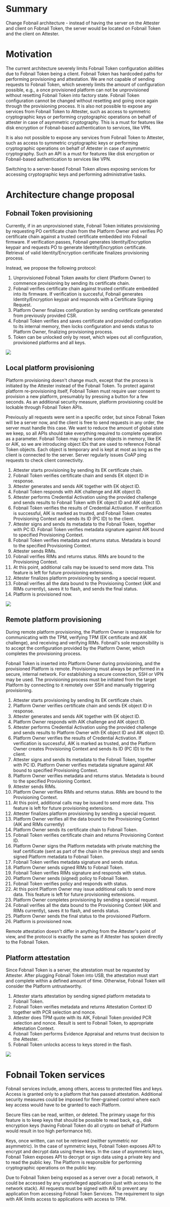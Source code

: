 # Summary

Change Fobnail architecture - instead of having the server on the Attester and
client on Fobnail Token, the server would be located on Fobnail Token and the
client on Attester.

# Motivation

The current architecture severely limits Fobnail Token configuration abilities
due to Fobnail Token being a client. Fobnail Token has hardcoded paths for
performing provisioning and attestation. We are not capable of sending requests
to Fobnail Token, which severely limits the amount of configuration possible,
e.g., a once provisioned platform can not be unprovisioned without resetting
Fobnail Token into factory state. Fobnail Token configuration cannot be changed
without resetting and going once again through the provisioning process. It is
also not possible to expose any services from Fobnail Token to Attester, such as
access to symmetric cryptographic keys or performing cryptographic operations on
behalf of attester in case of asymmetric cryptography. This is a must for
features like disk encryption or Fobnail-based authentication to services, like
VPN.

It is also not possible to expose any services from Fobnail Token to Attester,
such as access to symmetric cryptographic keys or performing cryptographic
operations on behalf of Attester in case of asymmetric cryptography. Such an API
is a must for features like disk encryption or Fobnail-based authentication to
services like VPN.

Switching to a server-based Fobnail Token allows exposing services for
accessing cryptographic keys and performing administrative tasks.

# Architecture change proposal

## Fobnail Token provisioning

Currently, if in an unprovisioned state, Fobnail Token initiates provisioning by
requesting PO certificate chain from the Platform Owner and verifies PO
certificate chain against a trusted certificate embedded into Fobnail firmware.
If verification passes, Fobnail generates Identity/Encryption keypair and
requests PO to generate Identity/Encryption certificate. Retrieval of valid
Identity/Encryption certificate finalizes provisioning process.

Instead, we propose the following protocol:
1. Unprovisioned Fobnail Token awaits for client (Platform Owner) to commence
   provisioning by sending its certificate chain.
2. Fobnail verifies certificate chain against trusted certificate embedded into
   its firmware. If verification is succesful, Fobnail generates
   Identity/Encryption keypair and responds with a Certificate Signing Request.
3. Platform Owner finalizes configuration by sending certificate generated from
   previously provided CSR.
4. Fobnail Token verifies and saves certificate and provided configuration to
   its internal memory, then locks configuration and sends status to Platform
   Owner, finalizing provisioning process.
5. Token can be unlocked only by reset, which wipes out all configuration,
   provisioned platforms and all keys.

![](img/remote-platform-provisioning.svg)

## Local platform provisioning

Platform provisioning doesn't change much, except that the process is initiated
by the Attester instead of the Fobnail Token. To protect against platform
re-provisioning itself, Fobnail Token must require user consent to provision a
new platform, presumably by pressing a button for a few seconds. As an
additional security measure, platform provisioning could be lockable through
Fobnail Token APIs.

Previously all requests were sent in a specific order, but since Fobnail Token
will be a server now, and the client is free to send requests in any order, the
server must handle this case. We want to reduce the amount of global state we
keep, so all APIs should take everything required to complete operation as a
parameter. Fobnail Token may cache some objects in memory, like EK or AIK, so we
are introducing object IDs that are used to reference Fobnail Token objects.
Each object is temporary and is kept at most as long as the client is connected
to the server. Server regularly issues CoAP ping requests to check client
connectivity.

1. Attester starts provisioning by sending its EK certificate chain.
2. Fobnail Token verifies certificate chain and sends EK object ID in response.
3. Attester generates and sends AIK together with EK object ID.
4. Fobnail Token responds with AIK challenge and AIK object ID.
5. Attester performs Credential Activation using the provided challenge and
   sends results to Fobnail Token with EK object ID and AIK object ID.
6. Fobnail Token verifies the results of Credential Activation. If verification
   is successful, AIK is marked as trusted, and Fobnail Token creates
   Provisioning Context and sends its ID (PC ID) to the client.
7. Attester signs and sends its metadata to the Fobnail Token, together with PC
   ID. Fobnail Token verifies metadata signature against AIK bound to specified
   Provisioning Context.
8. Fobnail Token verifies metadata and returns status. Metadata is bound to the
   specified Provisioning Context.
9. Attester sends RIMs.
10. Fobnail verifies RIMs and returns status. RIMs are bound to the Provisioning
    Context.
11. At this point, additional calls may be issued to send more data. This
    feature is left for future provisioning extensions.
12. Attester finalizes platform provisioning by sending a special request.
13. Fobnail verifies all the data bound to the Provisioning Context (AIK and
    RIMs currently), saves it to flash, and sends the final status.
14. Platform is provisioned now.

![](img/local-platform-provisioning.svg)

## Remote platform provisioning

During remote platform provisioning, the Platform Owner is responsible for
communicating with the TPM, verifying TPM (EK certificate and AIK challenge),
and receiving and verifying RIMs. Fobnail's sole responsibility is to accept the
configuration provided by the Platform Owner, which completes the provisioning
process.

Fobnail Token is inserted into Platform Owner during provisioning, and the
provisioned Platform is remote. Provisioning must always be performed in a
secure, internal network. For establishing a secure connection, SSH or VPN may
be used. The provisioning process must be initiated from the target Platform by
connecting to it remotely over SSH and manually triggering provisioning.

1. Attester starts provisioning by sending its EK certificate chain.
2. Platform Owner verifies certificate chain and sends EK object ID in response.
3. Attester generates and sends AIK together with EK object ID.
4. Platform Owner responds with AIK challenge and AIK object ID.
5. Attester performs Credential Activation using the provided challenge and
   sends results to Platform Owner with EK object ID and AIK object ID.
6. Platform Owner verifies the results of Credential Activation. If verification
   is successful, AIK is marked as trusted, and the Platform Owner creates
   Provisioning Context and sends its ID (PC ID) to the client.
7. Attester signs and sends its metadata to the Fobnail Token, together with PC
   ID. Platform Owner verifies metadata signature against AIK bound to specified
   Provisioning Context.
8. Platform Owner verifies metadata and returns status. Metadata is bound to the
   specified Provisioning Context.
9. Attester sends RIMs.
10. Platform Owner verifies RIMs and returns status. RIMs are bound to the
    Provisioning Context.
11. At this point, additional calls may be issued to send more data. This
    feature is left for future provisioning extensions.
12. Attester finalizes platform provisioning by sending a special request.
13. Platform Owner verifies all the data bound to the Provisioning Context (AIK
    and RIMs currently)
14. Platform Owner sends its certificate chain to Fobnail Token.
15. Fobnail Token verifies certificate chain and returns Provisioning Context
    ID.
16. Platform Owner signs the Platform metadata with private matching the leaf
    certificate (sent as part of the chain in the previous step) and sends
    signed Platform metadata to Fobnail Token.
17. Fobnail Token verifies metadata signature and sends status.
18. Platform Owner sends signed RIMs to Fobnail Token.
19. Fobnail Token verifies RIMs signature and responds with status.
20. Platform Owner sends (signed) policy to Fobnail Token.
21. Fobnail Token verifies policy and responds with status.
22. At this point Platform Owner may issue additional calls to send more data.
    This feature is left for future provisioning extensions.
23. Platform Owner completes provisioning by sending a special request.
24. Fobnail verifies all the data bound to the Provisioning Context (AIK and
    RIMs currently), saves it to flash, and sends status.
25. Platform Owner sends the final status to the provisioned Platform.
26. Platform is provisioned now.

Remote attestation doesn't differ in anything from the Attester's point of view,
and the protocol is exactly the same as if Attester has spoken directly to the
Fobnail Token.

## Platform attestation

Since Fobnail Token is a server, the attestation must be requested by Attester.
After plugging Fobnail Token into USB, the attestation must start and complete
within a defined amount of time. Otherwise, Fobnail Token will consider the
Platform untrustworthy.

1. Attester starts attestation by sending signed platform metadata to Fobnail
   Token.
2. Fobnail Token verifies metadata and returns Attestation Context ID together
   with PCR selection and nonce.
3. Attester does TPM quote with its AIK, Fobnail Token provided PCR selection
   and nonce. Result is sent to Fobnail Token, to appropriate Attestation
   Context.
4. Fobnail Token performs Evidence Appraisal and returns trust decision to the
   Attester.
5. Fobnail Token unlocks access to keys stored in the flash.

![](img/attestation.svg)

# Fobnail Token services

Fobnail services include, among others, access to protected files and keys.
Access is granted only to a platform that has passed attestation. Additional
security measures could be imposed for finer-grained control where each key
access would have to be granted to each Platform.

Secure files can be read, written, or deleted. The primary usage for this
feature is to keep keys that should be possible to read back, e.g., disk
encryption keys (having Fobnail Token do all crypto on behalf of Platform would
result in too high performance hit).

Keys, once written, can not be retrieved (neither symmetric nor asymmetric). In
the case of symmetric keys, Fobnail Token exposes API to encrypt and decrypt
data using these keys. In the case of asymmetric keys, Fobnail Token exposes API
to decrypt or sign data using a private key and to read the public key. The
Platform is responsible for performing cryptographic operations on the public
key.

Due to Fobnail Token being exposed as a server over a (local) network, it could
be accessed by any unprivileged application (just with access to the network
stack). All requests must be signed with AIK to prevent any application from
accessing Fobnail Token Services. The requirement to sign with AIK limits access
to applications with access to TPM.
